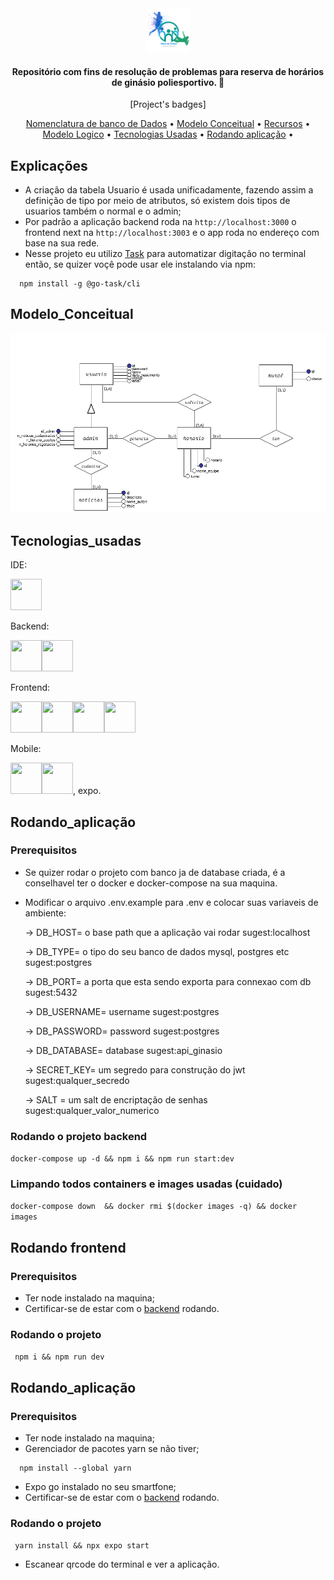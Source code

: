 <div align="center">
  <img src="https://github.com/oficina-do-brito/gym_io/blob/main/archive/modelagem/logo.png" width="70" height="70">
</div>

<h4 align="center">Repositório com fins de resolução de problemas para reserva de horários de ginásio poliesportivo. 📑</h4>

<p align="center">
  [Project's badges]
</p>

<p align="center">
  <a href="https://github.com/oficina-do-brito/gym_io/blob/main/archive/modelagem/nomenclatura.md">Nomenclatura de banco de Dados</a> •
  <a href="#Modelo_Conceitual">Modelo Conceitual</a> •
   <a href="https://github.com/oficina-do-brito/gym_io/blob/main/archive/modelagem/breakpoints.md">Recursos</a> •
  <a href="https://github.com/oficina-do-brito/gym_io/blob/main/archive/modelagem/modelo_logico.jpg">Modelo Logico</a> •
  <a href="#Tecnologias_usadas">Tecnologias Usadas</a> •
  <a href="#Rodando_aplicação">Rodando aplicação</a> •
</p>

## Explicações

- A criação da tabela Usuario é usada unificadamente, fazendo assim a definição de tipo por meio de atributos, só existem dois tipos de usuarios também o normal e o admin;
- Por padrão a aplicação backend roda na `http://localhost:3000` o frontend next na `http://localhost:3003` e o app roda no endereço com base na sua rede.
- Nesse projeto eu utilizo [Task](https://taskfile.dev/) para automatizar digitação no terminal então, se quizer voçê pode usar ele instalando via npm:

```
  npm install -g @go-task/cli
```

## Modelo_Conceitual

<img src="https://github.com/oficina-do-brito/gym_io/blob/main/archive/modelagem/conceitual.jpg" />

## Tecnologias_usadas

IDE:

<img src="https://user-images.githubusercontent.com/25181517/192108891-d86b6220-e232-423a-bf5f-90903e6887c3.png" width="50" height="50">

Backend:

<img src="https://github.com/marwin1991/profile-technology-icons/assets/136815194/519bfaf3-c242-431e-a269-876979f05574" width="50" height="50"><img src="https://user-images.githubusercontent.com/25181517/117208740-bfb78400-adf5-11eb-97bb-09072b6bedfc.png" width="50" height="50">

Frontend:

<img src="https://user-images.githubusercontent.com/25181517/183897015-94a058a6-b86e-4e42-a37f-bf92061753e5.png" width="50" height="50"><img src="https://github.com/marwin1991/profile-technology-icons/assets/136815194/5f8c622c-c217-4649-b0a9-7e0ee24bd704" width="50" height="50"><img src="https://user-images.githubusercontent.com/25181517/202896760-337261ed-ee92-4979-84c4-d4b829c7355d.png" width="50" height="50"><img src="https://user-images.githubusercontent.com/25181517/183898054-b3d693d4-dafb-4808-a509-bab54cf5de34.png" width="50" height="50">

Mobile:

<img src="https://user-images.githubusercontent.com/25181517/183897015-94a058a6-b86e-4e42-a37f-bf92061753e5.png" width="50" height="50"><img src="https://user-images.githubusercontent.com/25181517/183049794-a3dfaddd-22ee-4ffe-b0b4-549ccd4879f9.png" width="50" height="50">, expo.

## Rodando_aplicação

### Prerequisitos

- Se quizer rodar o projeto com banco ja de database criada, é a conselhavel ter o docker e docker-compose na sua maquina.
- Modificar o arquivo .env.example para .env e colocar suas variaveis de ambiente:

  -> DB_HOST= o base path que a aplicação vai rodar sugest:localhost

  -> DB_TYPE= o tipo do seu banco de dados mysql, postgres etc sugest:postgres

  -> DB_PORT= a porta que esta sendo exporta para connexao com db sugest:5432

  -> DB_USERNAME= username sugest:postgres

  -> DB_PASSWORD= password sugest:postgres

  -> DB_DATABASE= database sugest:api_ginasio

  -> SECRET_KEY= um segredo para construção do jwt sugest:qualquer_secredo

  -> SALT = um salt de encriptação de senhas sugest:qualquer_valor_numerico

### Rodando o projeto backend

`docker-compose up -d && npm i && npm run start:dev`

### Limpando todos containers e images usadas (cuidado)

`docker-compose down  && docker rmi $(docker images -q) && docker images`

## Rodando frontend

### Prerequisitos

- Ter node instalado na maquina;
- Certificar-se de estar com o [backend](https://github.com/oficina-do-brito/ginasio) rodando.

### Rodando o projeto

` npm i && npm run dev`

## Rodando_aplicação

### Prerequisitos

- Ter node instalado na maquina;
- Gerenciador de pacotes yarn se não tiver;

```
  npm install --global yarn
```

- Expo go instalado no seu smartfone;
- Certificar-se de estar com o [backend](https://github.com/oficina-do-brito/ginasio) rodando.

### Rodando o projeto

` yarn install && npx expo start`

- Escanear qrcode do terminal e ver a aplicação.
